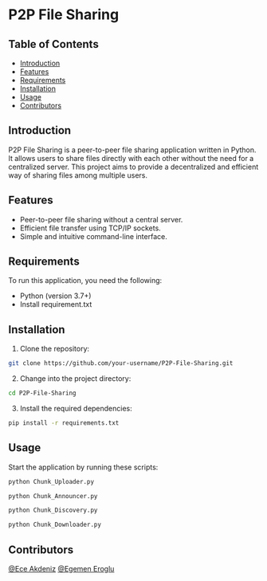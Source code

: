 # P2P File Sharing

## Table of Contents

- [Introduction](#introduction)
- [Features](#features)
- [Requirements](#requirements)
- [Installation](#installation)
- [Usage](#usage)
- [Contributors](#contributors)

## Introduction
P2P File Sharing is a peer-to-peer file sharing application written in Python. It allows users to share files directly with each other without the need for a centralized server. This project aims to provide a decentralized and efficient way of sharing files among multiple users.

## Features
- Peer-to-peer file sharing without a central server.
- Efficient file transfer using TCP/IP sockets.
- Simple and intuitive command-line interface.

## Requirements
To run this application, you need the following:

- Python (version 3.7+)
- Install requirement.txt

## Installation
1. Clone the repository:

```bash
git clone https://github.com/your-username/P2P-File-Sharing.git
```

2. Change into the project directory:
```bash
cd P2P-File-Sharing
```
3. Install the required dependencies:
```bash
pip install -r requirements.txt
```

## Usage
Start the application by running these scripts:
```python
python Chunk_Uploader.py
```
```python
python Chunk_Announcer.py
```
```python
python Chunk_Discovery.py
```
```python
python Chunk_Downloader.py
```

## Contributors
[@Ece Akdeniz](https://github.com/ece-akdeniz)
[@Egemen Eroglu](https://github.com/erogluegemen)
